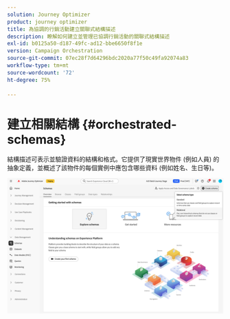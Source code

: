 ```yaml
---
solution: Journey Optimizer
product: journey optimizer
title: 為協調的行銷活動建立關聯式結構描述
description: 瞭解如何建立並管理已協調行銷活動的關聯式結構描述
exl-id: b0125a50-d187-49fc-ad12-bbe6650f8f1e
version: Campaign Orchestration
source-git-commit: 07ec28f7d64296bdc2020a77f50c49fa92074a83
workflow-type: tm+mt
source-wordcount: '72'
ht-degree: 75%

---
```



# 建立相關結構 {#orchestrated-schemas}

結構描述可表示並驗證資料的結構和格式。它提供了現實世界物件 (例如人員) 的抽象定義，並概述了該物件的每個實例中應包含哪些資料 (例如姓名、生日等)。

![[建立結構描述] 按鈕，已選取 [關聯式] 選項](assets/create-relational-schema.png)
